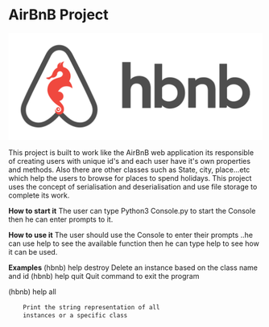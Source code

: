 # AirBnB Project

![Project Logo](65f4a1dd9c51265f49d0.png)

This project is built to work like the AirBnB web application its responsible of creating users with unique id's and each user have it's own properties and  methods. Also there are other classes such as State, city, place...etc which help the users to browse for places to spend holidays.
This project uses the concept of serialisation and deserialisation and use file storage to complete its work.

**How to start it**
The user can type 
Python3 Console.py to start the Console then he can enter prompts to it.

**How to use it**
The user should use the Console to enter their prompts ..he can use help to see the available function then he can type help <name of function> to see how it can be used.

**Examples**
(hbnb) help destroy
Delete an instance based on the class name and id
(hbnb) help quit
Quit command to exit the program

(hbnb) help all

        Print the string representation of all
        instances or a specific class
